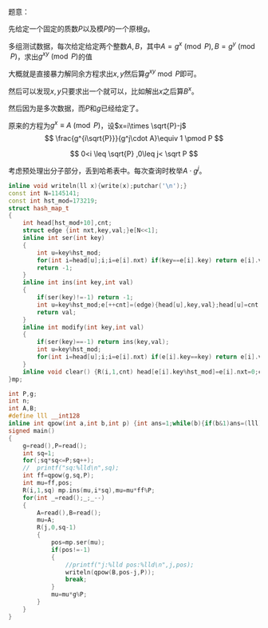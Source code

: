 
<!--more-->

题意：

先给定一个固定的质数$P$以及模$P$的一个原根$g$。

多组测试数据，每次给定给定两个整数$A,B$，其中$A=g^x \pmod P,B=g^y \pmod P$，求出$g^{xy} \pmod P$的值

大概就是直接暴力解同余方程求出$x,y$然后算$g^{xy}\bmod P$即可。

然后可以发现$x,y$只要求出一个就可以，比如解出$x$之后算$B^x$。



然后因为是多次数据，而$P$和$g$已经给定了。

原来的方程为$g^x\equiv A\pmod P$，设$x=i\times \sqrt{P}-j$
$$
\frac{g^{i\sqrt{P}}}{g^j\cdot A}\equiv 1 \pmod P 
$$

$$
0<i \leq \sqrt{P} ,0\leq j< \sqrt P
$$



考虑预处理出分子部分，丢到哈希表中。每次查询时枚举$A\cdot g^j$。

```c++
inline void writeln(ll x){write(x);putchar('\n');}
const int N=1145141;
const int hst_mod=173219;
struct hash_map_t
{
    int head[hst_mod+10],cnt;
    struct edge {int nxt,key,val;}e[N<<1];
    inline int ser(int key)
    {
        int u=key%hst_mod;
        for(int i=head[u];i;i=e[i].nxt) if(key==e[i].key) return e[i].val;
        return -1;
    } 
    inline int ins(int key,int val)
    {
        if(ser(key)!=-1) return -1;
        int u=key%hst_mod;e[++cnt]=(edge){head[u],key,val};head[u]=cnt;
        return val;
    }
    inline int modify(int key,int val)
    {
        if(ser(key)==-1) return ins(key,val);
        int u=key%hst_mod;
        for(int i=head[u];i;i=e[i].nxt) if(e[i].key==key) return e[i].val=val;
    }
    inline void clear() {R(i,1,cnt) head[e[i].key%hst_mod]=e[i].nxt=0;cnt=0;}
}mp;

int P,g;
int n;
int A,B;
#define lll __int128 
inline int qpow(int a,int b,int p) {int ans=1;while(b){if(b&1)ans=(lll)ans*a%p;a=(lll)a*a%p;b>>=1;}return ans;}
signed main()
{
	g=read(),P=read();
	int sq=1;
	for(;sq*sq<=P;sq++);
	//	printf("sq:%lld\n",sq);
	int ff=qpow(g,sq,P);
	int mu=ff,pos;
 	R(i,1,sq) mp.ins(mu,i*sq),mu=mu*ff%P;
 	for(int _=read();_;_--)
 	{
 		A=read(),B=read();
 		mu=A;
 		R(j,0,sq-1) 
 		{
 			pos=mp.ser(mu);
 			if(pos!=-1) 
 			{ 			
 				//printf("j:%lld pos:%lld\n",j,pos);
 				writeln(qpow(B,pos-j,P));
 				break;
 			}
 			mu=mu*g%P;
 		}
 	}
}
```

